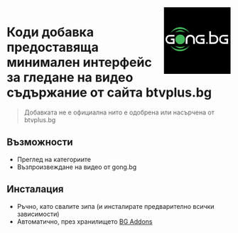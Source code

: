 <img width="150" align="right" src="https://raw.githubusercontent.com/harrygg/plugin.video.gongplayer/master/resources/icon.png" alt="GongPlayer logo">

# Коди добавка предоставяща минимален интерфейс за гледане на видео съдържание от сайта btvplus.bg

> Добавката не е официална нито е одобрена или насърчена от btvplus.bg

## Възможности

* Преглед на категориите
* Възпроизвеждане на видео от gong.bg 

## Инсталация

* Ръчно, като свалите зипа (и инсталирате предварително всички зависимости)
* Автоматично, през хранилището [BG Addons](https://kodi1.github.io/)

